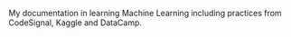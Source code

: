 My documentation in learning Machine Learning including practices from CodeSignal, Kaggle and DataCamp.
